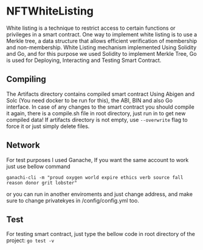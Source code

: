 # NFTWhiteListing
White listing is a technique to restrict access to certain functions or privileges in a smart contract. One way to implement white listing is to use a Merkle tree, a data structure that allows efficient verification of membership and non-membership. White Listing mechanism implemented Using Solidity and Go, and for this purpose we used Solidity to implement Merkle Tree, Go is used for Deploying, Interacting and Testing Smart Contract.

## Compiling
The Artifacts directory contains compiled smart contract Using Abigen and Solc (You need docker to be run for this), the ABI, BIN and also Go interface. In case of any changes to the smart contract you should compile it again, there is a compile.sh file in root directory, just run in to get new compiled data! If artifacts directory is not empty, use `--overwrite` flag to force it or just simply delete files. 

## Network
For test purposes I used Ganache, If you want the same account to work just use bellow command

`ganachi-cli -m "proud oxygen world expire ethics verb source fall reason donor grit lobster"`

or you can run in another enviroments and just change address, and make sure to change privatekyes in /config/config.yml too.

## Test
For testing smart contract, just type the bellow code in root directory of the project:
`go test -v`
